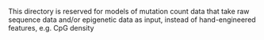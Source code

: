 This directory is reserved for models of mutation count data that take raw sequence data and/or epigenetic data as input, instead of hand-engineered features, e.g. CpG density 
